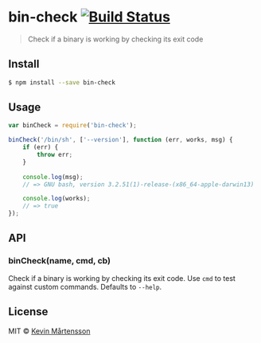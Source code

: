 # bin-check [![Build Status](https://travis-ci.org/kevva/bin-check.svg?branch=master)](https://travis-ci.org/kevva/bin-check)

> Check if a binary is working by checking its exit code

## Install

```bash
$ npm install --save bin-check
```

## Usage

```js
var binCheck = require('bin-check');

binCheck('/bin/sh', ['--version'], function (err, works, msg) {
    if (err) {
        throw err;
    }
    
    console.log(msg);
    // => GNU bash, version 3.2.51(1)-release-(x86_64-apple-darwin13)

    console.log(works);
    // => true
});
```

## API

### binCheck(name, cmd, cb)

Check if a binary is working by checking its exit code. Use `cmd` to test against
custom commands. Defaults to `--help`.

## License

MIT © [Kevin Mårtensson](https://github.com/kevva)

